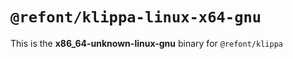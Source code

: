 # `@refont/klippa-linux-x64-gnu`

This is the **x86_64-unknown-linux-gnu** binary for `@refont/klippa`
